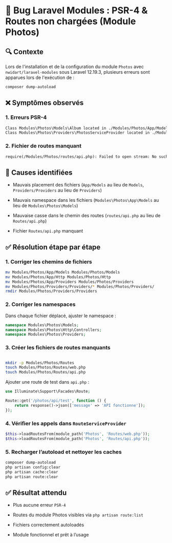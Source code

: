# 🐛 Bug Laravel Modules : PSR-4 & Routes non chargées (Module Photos)

## 🔍 Contexte

Lors de l'installation et de la configuration du module `Photos` avec `nwidart/laravel-modules` sous Laravel 12.19.3, plusieurs erreurs sont apparues lors de l'exécution de :

```bash
composer dump-autoload
```
## ❌ Symptômes observés

### 1. Erreurs PSR-4

```txt
Class Modules\Photos\Models\Album located in ./Modules/Photos/App/Models/Album.php does not comply with psr-4 autoloading standard
Class Modules\Photos\Providers\PhotosServiceProvider located in ./Modules/Photos/Providers/Providers/PhotosServiceProvider.php does not comply with psr-4 autoloading standard
```

### 2. Fichier de routes manquant

```txt
require(/Modules/Photos/routes/api.php): Failed to open stream: No such file or directory
```

## 🧠 Causes identifiées

- Mauvais placement des fichiers (`App/Models` au lieu de `Models`, `Providers/Providers` au lieu de `Providers`)

- Mauvais namespace dans les fichiers (`Modules\Photos\App\Models` au lieu de `Modules\Photos\Models`)

- Mauvaise casse dans le chemin des routes (`routes/api.php` au lieu de `Routes/api.php`)

- Fichier `Routes/api.php` manquant

## ✅ Résolution étape par étape

### 1. Corriger les chemins de fichiers

```bash
mv Modules/Photos/App/Models Modules/Photos/Models
mv Modules/Photos/App/Http Modules/Photos/Http
mv Modules/Photos/App/Providers Modules/Photos/Providers
mv Modules/Photos/Providers/Providers/* Modules/Photos/Providers/
rmdir Modules/Photos/Providers/Providers
```

### 2. Corriger les namespaces

Dans chaque fichier déplacé, ajuster le namespace :
```php
namespace Modules\Photos\Models;
namespace Modules\Photos\Http\Controllers;
namespace Modules\Photos\Providers;
```

### 3. Créer les fichiers de routes manquants

```bash

mkdir -p Modules/Photos/Routes
touch Modules/Photos/Routes/web.php
touch Modules/Photos/Routes/api.php
```

Ajouter une route de test dans `api.php` :
```php
use Illuminate\Support\Facades\Route;

Route::get('/photos/api/test', function () {
    return response()->json(['message' => 'API fonctionne']);
});
```

### 4. Vérifier les appels dans `RouteServiceProvider`

```php
$this->loadRoutesFrom(module_path('Photos', 'Routes/web.php'));
$this->loadRoutesFrom(module_path('Photos', 'Routes/api.php'));
```

### 5. Recharger l’autoload et nettoyer les caches

```bash
composer dump-autoload
php artisan config:clear
php artisan cache:clear
php artisan route:clear
```

## ✅ Résultat attendu

- Plus aucune erreur `PSR-4`

- Routes du module Photos visibles via `php artisan route:list`

- Fichiers correctement autoloadés

- Module fonctionnel et prêt à l’usage